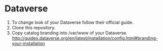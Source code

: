 # Dataverse

1. To change look of your Dataverse follow their official guide.  
2. Clone this repository.
3. Copy catalog branding into /var/www of your Dataverse.  
http://guides.dataverse.org/en/latest/installation/config.html#branding-your-installation